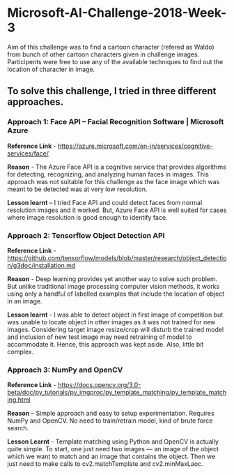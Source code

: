 # Microsoft-AI-Challenge-2018-Week-3

Aim of this challenge was to find a cartoon character (refered as Waldo) from bunch of other cartoon characters given in challenge images. Participents were free to use any of the available techniques to find out the location of character in image.

## To solve this challenge, I tried in three different approaches.

### Approach 1: Face API – Facial Recognition Software | Microsoft Azure
__Reference Link__ - https://azure.microsoft.com/en-in/services/cognitive-services/face/

__Reason__ - The Azure Face API is a cognitive service that provides algorithms for detecting, recognizing, and analyzing human faces in images. This approach was not suitable for this challenge as the face image which was meant to be detected was at very low resolution.

__Lesson learnt__ – I tried Face API and could detect faces from normal resolution images and it worked. But, Azure Face API is well suited for cases where image resolution is good enough to identify face. 


### Approach 2: Tensorflow Object Detection API
__Reference Link__ - https://github.com/tensorflow/models/blob/master/research/object_detection/g3doc/installation.md

__Reason__ - Deep learning provides yet another way to solve such problem. But unlike traditional image processing computer vision methods, it works using only a handful of labelled examples that include the location of object in an image.

__Lesson learnt__ - I was able to detect object in first image of competition but was unable to locate object in other images as it was not trained for new images. Considering target image resize/crop will disturb the trained model and inclusion of new test image may need retraining of model to accommodate it. Hence, this approach was kept aside. Also, little bit complex.


### Approach 3: NumPy and OpenCV
__Reference Link__ - https://docs.opencv.org/3.0-beta/doc/py_tutorials/py_imgproc/py_template_matching/py_template_matching.html

__Reason__ – Simple approach and easy to setup experimentation. Requires NumPy and OpenCV. No need to train/retrain model, kind of brute force search.

__Lesson Learnt__ - Template matching using Python and OpenCV is actually quite simple. To start, one just need two images — an image of the object which we want to match and an image that contains the object. Then we just need to make calls to cv2.matchTemplate and cv2.minMaxLaoc.
